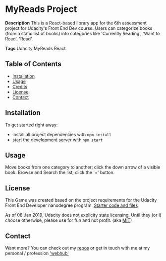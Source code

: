 # MyReads Project

**Description**
This is a React-based library app for the 6th assessment project for Udacity's Front End Dev course. Users can categorize books (from a static list of books) into categories like 'Currently Reading', 'Want to Read', 'Read'.

**Tags**
Udacity MyReads React

## Table of Contents

* [Installation](#installation)
* [Usage](#usage)
* [Credits](#credits)
* [License](#license)
* [Contact](#contact)


## Installation

To get started right away:

* install all project dependencies with `npm install`
* start the development server with `npm start`


## Usage

Move books from one category to another; click the down arrow of a visible book.
Browse and Search the list; click the '+' button.


## License

This Game was created based on the project requirements for the Udacity Front End Developer nanodegree program. [Starter code and files](https://github.com/udacity/reactnd-project-myreads-starter)

As of 08 Jan 2019, Udacity does not explicity state licensing. Until they (or I) choose otherwise, please use for fun and not profit. (aka [MIT](https://github.com/terribedore/reactnd-project-myreads-starter/blob/master/LICENSE.md))


## Contact

Want more? You can check out my [repos](https://github.com/terribedore?tab=repositories) or get in touch with me at
my personal / profession ['webhub'](https://terribedore.com)
